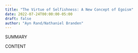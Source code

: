 ```yaml
---
title: "The Virtue of Selfishness: A New Concept of Egoism"
date: 2022-07-24T00:00:00-05:00
draft: false
author: "Ayn Rand/Nathaniel Branden"
---
```


SUMMARY

<!--more-->

CONTENT